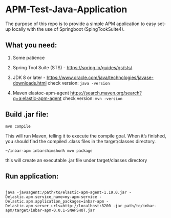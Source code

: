 # APM-Test-Java-Application
The purpose of this repo is to provide a simple APM application to easy set-up locally with the use of Springboot (SpingTookSuite4).


## What you need:

1) Some patience

2) Spring Tool Suite (STS) - https://spring.io/guides/gs/sts/

3) JDK 8 or later - https://www.oracle.com/java/technologies/javase-downloads.html
check version: `java -version`

4) Maven elastoc-apm-agent https://search.maven.org/search?q=a:elastic-apm-agent
check version: `mvn -version`



## Build .jar file:

```
mvn compile

```
This will run Maven, telling it to execute the compile goal. When it’s finished, you should find the compiled .class files in the target/classes directory.

```
~/inbar-apm inbarshimshon% mvn package
```
this will create an executable .jar file under target/classes directory


## Run application:
```

java -javaagent:/path/to/elastic-apm-agent-1.19.0.jar -Delastic.apm.service_name=my-apm-service -Delastic.apm.application_packages=inbar-apm -Delastic.apm.server_urls=http://localhost:8200 -jar path/to/inbar-apm/target/inbar-apm-0.0.1-SNAPSHOT.jar
```
